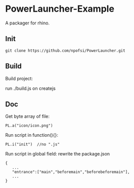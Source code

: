 # PowerLauncher-Example
A packager for rhino.

## Init

```
git clone https://github.com/npofsi/PowerLauncher.git
```

## Build

Build project:

run ./build.js on createjs

## Doc

Get byte array of file:

```
PL.a("icon/icon.png") 
```
Run script in function(){}:

```
PL.i("init")  //no ".js"
```
Run script in global field:
rewrite the package.json
```
{
   ...
   "entrance":["main","beforemain","beforebeforemain"],
   ...
}
```


